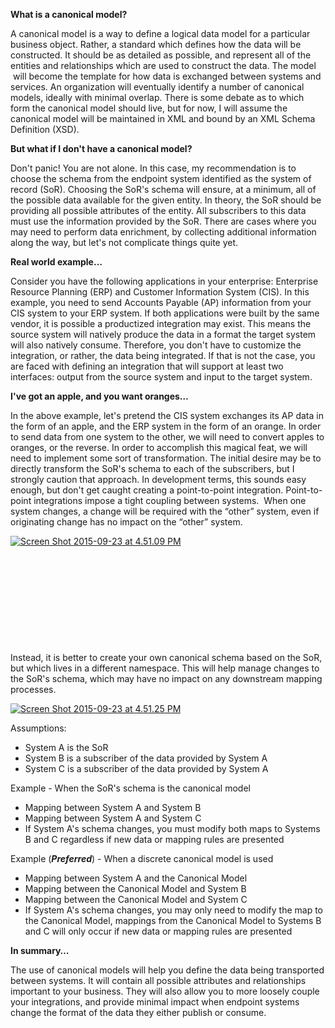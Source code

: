 

**What is a canonical model?**

A canonical model is a way to define a logical data model for a particular business object. Rather, a standard which defines how the data will be constructed. It should be as detailed as possible, and represent all of the entities and relationships which are used to construct the data. The model  will become the template for how data is exchanged between systems and services. An organization will eventually identify a number of canonical models, ideally with minimal overlap. There is some debate as to which form the canonical model should live, but for now, I will assume the canonical model will be maintained in XML and bound by an XML Schema Definition (XSD).

**But what if I don't have a canonical model?**

Don't panic! You are not alone. In this case, my recommendation is to choose the schema from the endpoint system identified as the system of record (SoR). Choosing the SoR's schema will ensure, at a minimum, all of the possible data available for the given entity. In theory, the SoR should be providing all possible attributes of the entity. All subscribers to this data must use the information provided by the SoR. There are cases where you may need to perform data enrichment, by collecting additional information along the way, but let's not complicate things quite yet.

**Real world example…**

Consider you have the following applications in your enterprise: Enterprise Resource Planning (ERP) and Customer Information System (CIS). In this example, you need to send Accounts Payable (AP) information from your CIS system to your ERP system. If both applications were built by the same vendor, it is possible a productized integration may exist. This means the source system will natively produce the data in a format the target system will also natively consume. Therefore, you don't have to customize the integration, or rather, the data being integrated. If that is not the case, you are faced with defining an integration that will support at least two interfaces: output from the source system and input to the target system.

**I've got an apple, and you want oranges…**

In the above example, let's pretend the CIS system exchanges its AP data in the form of an apple, and the ERP system in the form of an orange. In order to send data from one system to the other, we will need to convert apples to oranges, or the reverse. In order to accomplish this magical feat, we will need to implement some sort of transformation. The initial desire may be to directly transform the SoR's schema to each of the subscribers, but I strongly caution that approach. In development terms, this sounds easy enough, but don't get caught creating a point-to-point integration. Point-to-point integrations impose a tight coupling between systems.  When one system changes, a change will be required with the “other” system, even if originating change has no impact on the “other” system.

[![Screen Shot 2015-09-23 at 4.51.09 PM](https://intellitect.com/wp-content/uploads/2015/09/Screen-Shot-2015-09-23-at-4.51.09-PM.png)](https://intellitect.com/wp-content/uploads/2015/09/Screen-Shot-2015-09-23-at-4.51.09-PM.png "Integrations and the Canonical Model")

 

 

 

 

 

Instead, it is better to create your own canonical schema based on the SoR, but which lives in a different namespace. This will help manage changes to the SoR's schema, which may have no impact on any downstream mapping processes.

[![Screen Shot 2015-09-23 at 4.51.25 PM](https://intellitect.com/wp-content/uploads/2015/09/Screen-Shot-2015-09-23-at-4.51.25-PM.png)](https://intellitect.com/wp-content/uploads/2015/09/Screen-Shot-2015-09-23-at-4.51.25-PM.png "Integrations and the Canonical Model")

Assumptions:

- System A is the SoR
- System B is a subscriber of the data provided by System A
- System C is a subscriber of the data provided by System A

Example - When the SoR's schema is the canonical model

- Mapping between System A and System B
- Mapping between System A and System C
- If System A's schema changes, you must modify both maps to Systems B and C regardless if new data or mapping rules are presented

Example (**_Preferred_**) - When a discrete canonical model is used

- Mapping between System A and the Canonical Model
- Mapping between the Canonical Model and System B
- Mapping between the Canonical Model and System C
- If System A's schema changes, you may only need to modify the map to the Canonical Model, mappings from the Canonical Model to Systems B and C will only occur if new data or mapping rules are presented

**In summary…**

The use of canonical models will help you define the data being transported between systems. It will contain all possible attributes and relationships important to your business. They will also allow you to more loosely couple your integrations, and provide minimal impact when endpoint systems change the format of the data they either publish or consume.
